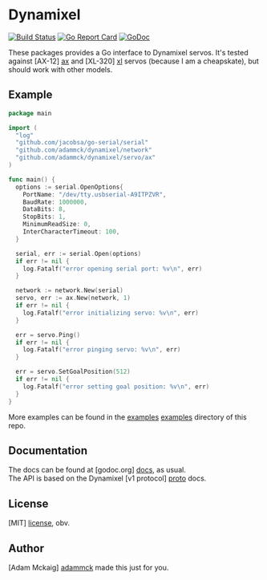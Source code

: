 # Dynamixel

[![Build Status](https://travis-ci.org/adammck/dynamixel.svg?branch=master)](https://travis-ci.org/adammck/dynamixel)
[![Go Report Card](https://goreportcard.com/badge/github.com/adammck/dynamixel)](https://goreportcard.com/report/github.com/adammck/dynamixel)
[![GoDoc](https://godoc.org/github.com/adammck/dynamixel?status.svg)](https://godoc.org/github.com/adammck/dynamixel)

These packages provides a Go interface to Dynamixel servos. It's tested against
[AX-12] [ax] and [XL-320] [xl] servos (because I am a cheapskate), but should
work with other models.


## Example

```go
package main

import (
  "log"
  "github.com/jacobsa/go-serial/serial"
  "github.com/adammck/dynamixel/network"
  "github.com/adammck/dynamixel/servo/ax"
)

func main() {
  options := serial.OpenOptions{
    PortName: "/dev/tty.usbserial-A9ITPZVR",
    BaudRate: 1000000,
    DataBits: 8,
    StopBits: 1,
    MinimumReadSize: 0,
    InterCharacterTimeout: 100,
  }

  serial, err := serial.Open(options)
  if err != nil {
    log.Fatalf("error opening serial port: %v\n", err)
  }

  network := network.New(serial)
  servo, err := ax.New(network, 1)
  if err != nil {
    log.Fatalf("error initializing servo: %v\n", err)
  }

  err = servo.Ping()
  if err != nil {
    log.Fatalf("error pinging servo: %v\n", err)
  }

  err = servo.SetGoalPosition(512)
  if err != nil {
    log.Fatalf("error setting goal position: %v\n", err)
  }
}
```

More examples can be found in the [examples] [examples] directory of this repo.


## Documentation

The docs can be found at [godoc.org] [docs], as usual.  
The API is based on the Dynamixel [v1 protocol] [proto] docs.


## License

[MIT] [license], obv.


## Author

[Adam Mckaig] [adammck] made this just for you.  




[ax]:       https://emanual.robotis.com/docs/en/dxl/ax/ax-12a/
[xl]:       https://emanual.robotis.com/docs/en/dxl/x/xl320/
[docs]:     https://godoc.org/github.com/adammck/dynamixel
[examples]: https://github.com/adammck/dynamixel/tree/master/examples
[proto]:    https://emanual.robotis.com/docs/en/dxl/ax/ax-12a/#control-table
[license]:  https://github.com/adammck/dynamixel/blob/master/LICENSE
[adammck]:  http://github.com/adammck
